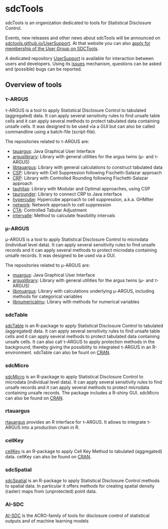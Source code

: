 # sdcTools
sdcTools is an organization dedicated to tools for Statistical Disclosure Control.

Events, new releases and other news about sdcTools will be announced on [sdctools.github.io/UserSupport](https://sdctools.github.io/UserSupport). At that website you can also [apply for membership of the User Group on SDCTools](https://sdctools.github.io/UserSupport/ContactForm).

A dedicated repository [UserSupport](https://github.com/sdcTools/UserSupport) is available for interaction between users and developers. Using its [issues](https://github.com/sdcTools/UserSupport/issues) mechanism, questions can be asked and (possible) bugs can be reported.

## Overview of tools
### &tau;-ARGUS
&tau;-ARGUS is a tool to apply Statistical Disclosure Control to tabulated (aggregated) data. It can apply several sensitivity rules to find unsafe table cells and it can apply several methods to protect tabulated data containing unsafe cells. 
It was designed to be used via a GUI but can also be called commandline using a batch-file (script-file).

The repositories related to &tau;-ARGUS are:
- [tauargus](https://github.com/sdcTools/tauargus): Java Graphical User Interface
- [arguslibrary](https://github.com/sdcTools/arguslibrary): Library with general utilities for the argus twins (&mu;- and &tau;-ARGUS)
- [libtauargus](https://github.com/sdcTools/libtauargus): Library with general calculations to construct tabulated data
- [CSP](https://github.com/sdcTools/CSP): Library with Cell Suppression following Fischetti-Salazar approach
- [CRP](https://github.com/sdcTools/CRP): Library with Controlled Rounding following Fischetti-Salazar approach
- [tauhitas](https://github.com/sdcTools/tauhitas): Library with Modular and Optimal approaches, using CSP
- [taurounder](https://github.com/sdcTools/taurounder): Library to connect CRP to Java interface
- [hypercube](https://github.com/sdcTools/hypercube): Hypercube approach to cell suppression, a.k.a. GHMIter
- [network](https://github.com/sdcTools/network): Network approach to cell suppression 
- [CTA](https://github.com/sdcTools/CTA): Controlled Tabular Adjustment
- [intervalle](https://github.com/sdcTools/intervalle): Method to calculate feasibility intervals

### &mu;-ARGUS
&mu;-ARGUS is a tool to apply Statistical Disclosure Control to microdata (individual level data). It can apply several sensitivity rules to find unsafe records and it can apply several methods to protect microdata containing unsafe records. 
It was designed to be used via a GUI.

The repositories related to &mu;-ARGUS are:
- [muargus](https://github.com/sdcTools/muargus): Java Graphical User Interface
- [arguslibrary](https://github.com/sdcTools/arguslibrary): Library with general utilities for the argus twins (&mu;- and &tau;-ARGUS)
- [libmuargus](https://github.com/sdcTools/libmuargus): Library with calculations underlying &mu;-ARGUS, including methods for categorical variables
- [libnumericalmu](https://github.com/sdcTools/libnumericalmu): Library with methods for numerical variables

### sdcTable
[sdcTable](https://github.com/sdcTools/sdcTable) is an R-package to apply Statistical Disclosure Control to tabulated (aggregated) data. It can apply several sensitivity rules to find unsafe table cells and it can apply several methods to protect tabulated data containing unsafe cells. 
It can also call &tau;-ARGUS to apply protection methods in the background, thereby giving the possibility to integrated &tau;-ARGUS in an R-environment. sdcTable can also be fount on [CRAN](https://cran.r-project.org/web/packages/sdcTable).

### sdcMicro
[sdcMicro](https://github.com/sdcTools/sdcMicro) is an R-package to apply Statistical Disclosure Control to microdata (individual level data). It can apply several sensitivity rules to find unsafe records and it can apply several methods to protect microdata containing unsafe records. The package
includes a R-shiny GUI. sdcMicro can also be found on [CRAN](https://cran.r-project.org/web/packages/sdcMicro).

### rtauargus
[rtauargus](https://github.com/sdcTools/rtauargus) provides an R interface for &tau;-ARGUS. It allows to integrate &tau;-ARGUS into a production chain in R.

### cellKey
[cellKey](https://github.com/sdcTools/cellKey) is an R-package to apply Cell Key Method to tabulated (aggregated) data. cellKey can also be found on [CRAN](https://cran.r-project.org/web/packages/cellKey).

### sdcSpatial
[sdcSpatial](https://github.com/sdcTools/sdcSpatial) is an R-package to apply Statistical Disclosure Control methods to spatial data. In particular it offers methods for creating spatial density (raster) maps from (unprotected) point data. 

### AI-SDC 
[AI-SDC](https://github.com/AI-SDC) is the ACRO-family of tools for disclosure control of statistical outputs and of machine learning models

